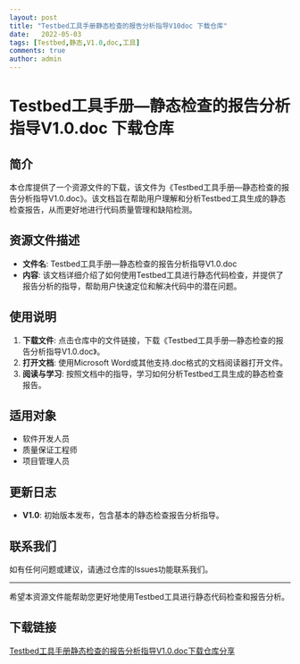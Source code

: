 ```yaml
---
layout: post
title: "Testbed工具手册静态检查的报告分析指导V10doc 下载仓库"
date:   2022-05-03
tags: [Testbed,静态,V1.0,doc,工具]
comments: true
author: admin
---
```

# Testbed工具手册—静态检查的报告分析指导V1.0.doc 下载仓库

## 简介

本仓库提供了一个资源文件的下载，该文件为《Testbed工具手册—静态检查的报告分析指导V1.0.doc》。该文档旨在帮助用户理解和分析Testbed工具生成的静态检查报告，从而更好地进行代码质量管理和缺陷检测。

## 资源文件描述

- **文件名**: Testbed工具手册—静态检查的报告分析指导V1.0.doc
- **内容**: 该文档详细介绍了如何使用Testbed工具进行静态代码检查，并提供了报告分析的指导，帮助用户快速定位和解决代码中的潜在问题。

## 使用说明

1. **下载文件**: 点击仓库中的文件链接，下载《Testbed工具手册—静态检查的报告分析指导V1.0.doc》。
2. **打开文档**: 使用Microsoft Word或其他支持.doc格式的文档阅读器打开文件。
3. **阅读与学习**: 按照文档中的指导，学习如何分析Testbed工具生成的静态检查报告。

## 适用对象

- 软件开发人员
- 质量保证工程师
- 项目管理人员

## 更新日志

- **V1.0**: 初始版本发布，包含基本的静态检查报告分析指导。

## 联系我们

如有任何问题或建议，请通过仓库的Issues功能联系我们。

---

希望本资源文件能帮助您更好地使用Testbed工具进行静态代码检查和报告分析。

## 下载链接

[Testbed工具手册静态检查的报告分析指导V1.0.doc下载仓库分享](https://pan.quark.cn/s/0e2f2ff94219)